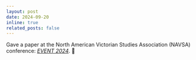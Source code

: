 ```yaml
---
layout: post
date: 2024-09-20
inline: true
related_posts: false
---
```


Gave a paper at the North American Victorian Studies Association (NAVSA) conference: [*EVENT 2024*](https://www.event2024.org/conference-hubs/montreal/). :green_book:
